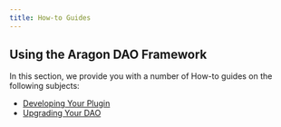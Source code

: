 ```yaml
---
title: How-to Guides
---
```


## Using the Aragon DAO Framework

In this section, we provide you with a number of How-to guides on the following subjects:

- [Developing Your Plugin](01-plugin-development/index.md)
- [Upgrading Your DAO](02-dao-upgrading/index.md)
